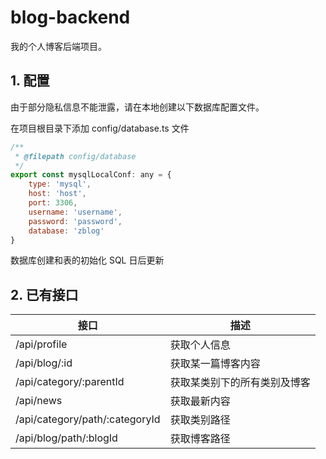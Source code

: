 # blog-backend
我的个人博客后端项目。

## 1. 配置
由于部分隐私信息不能泄露，请在本地创建以下数据库配置文件。

在项目根目录下添加 config/database.ts 文件
~~~javascript
/**
 * @filepath config/database
 */
export const mysqlLocalConf: any = {
    type: 'mysql',
    host: 'host',
    port: 3306,
    username: 'username',
    password: 'password',
    database: 'zblog'
}
~~~
数据库创建和表的初始化 SQL 日后更新

## 2. 已有接口

接口 | 描述 
---- | ---- 
/api/profile | 获取个人信息 
/api/blog/:id | 获取某一篇博客内容 
/api/category/:parentId  | 获取某类别下的所有类别及博客
/api/news  | 获取最新内容 
/api/category/path/:categoryId | 获取类别路径
/api/blog/path/:blogId | 获取博客路径

